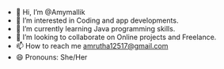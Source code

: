 - 👋 Hi, I’m @Amymallik
- 👀 I’m interested in Coding and app developments. 
- 🌱 I’m currently learning Java programming skills.
- 💞️ I’m looking to collaborate on Online projects and Freelance.
- 📫 How to reach me amrutha12517@gmail.com
- 😄 Pronouns: She/Her
  

<!---
Amymallik/Amymallik is a ✨ special ✨ repository because its `README.md` (this file) appears on your GitHub profile.
You can click the Preview link to take a look at your changes.
--->
